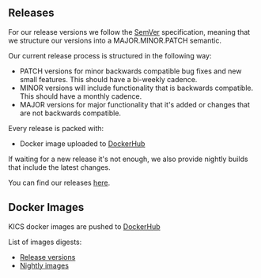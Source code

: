 ## Releases

For our release versions we follow the <a href="https://semver.org/" target="_blank">SemVer</a> specification, meaning that we structure our versions into a MAJOR.MINOR.PATCH semantic.

Our current release process is structured in the following way:

-   PATCH versions for minor backwards compatible bug fixes and new small features. This should have a bi-weekly cadence.
-   MINOR versions will include functionality that is backwards compatible. This should have a monthly cadence.
-   MAJOR versions for major functionality that it's added or changes that are not backwards compatible.

Every release is packed with:

-   Docker image uploaded to <a href="https://hub.docker.com/r/checkmarx/kics" target="_blank">DockerHub</a>

If waiting for a new release it's not enough, we also provide nightly builds that include the latest changes.

You can find our releases <a href="https://github.com/Checkmarx/kics/releases" target="_blank">here</a>.

## Docker Images

KICS docker images are pushed to [DockerHub](https://hub.docker.com/repository/docker/checkmarx/kics)

List of images digests:

-   [Release versions](./docker/digests.md)
-   [Nightly images](./docker/nightly.md)
